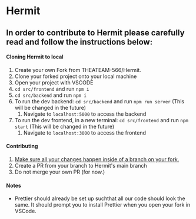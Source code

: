 # Hermit

## In order to contribute to Hermit please carefully read and follow the instructions below:

#### Cloning Hermit to local
1) Create your own Fork from THEATEAM-566/Hermit. 
2) Clone your forked project onto your local machine
3) Open your project with VSCODE
4) `cd src/frontend` and run `npm i`
5) `cd src/backend` and run `npm i`
6) To run the dev backend: `cd src/backend` and run `npm run server` (This will be changed in the future)
    1) Navigate to `localhost:5000` to access the backend
7) To run the dev frontend, in a new terminal: `cd src/frontend` and run `npm start` (This will be changed in the future)
    1) Navigate to `localhost:3000` to access the frontend


#### Contributing
1) <ins>Make sure all your changes happen inside of a branch on your fork.</ins>
2) Create a PR from your branch to Hermit's main branch
3) Do not merge your own PR (for now.)


#### Notes
* Prettier should already be set up suchthat all our code should look the same. It should prompt you to install Prettier when you open your fork in VSCode.
